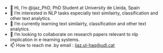 - 👋 Hi, I’m @ijaz_PhD, PhD Student at University de LIeida, Spain
- 👀 I’m interested in NLP tasks especially text similairty, classification and other text analytics.
- 🌱 I’m currently learning text similairty, classification and other text analytics.
- 💞️ I’m looking to collaborate on research papers relevant to nlp implication in e-learning systems.
- 📫 How to reach me .by email : ijaz.ul-haq@udl.cat 

<!---
ijazulhaq1/ijazulhaq1 is a ✨ special ✨ repository because its `README.md` (this file) appears on your GitHub profile.
You can click the Preview link to take a look at your changes.
--->
